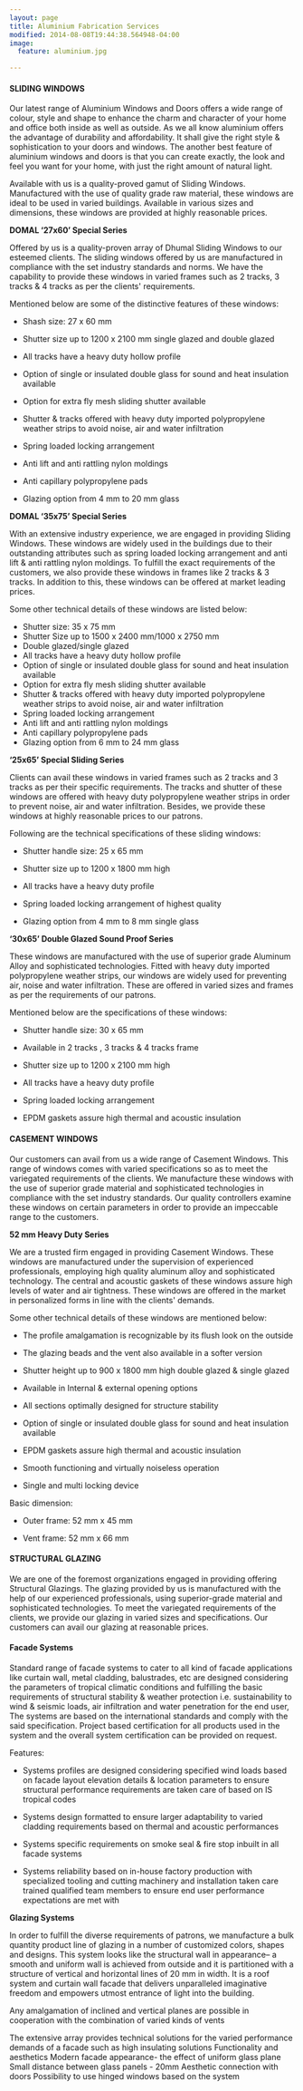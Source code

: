 ```yaml
---
layout: page
title: Aluminium Fabrication Services
modified: 2014-08-08T19:44:38.564948-04:00
image:
  feature: aluminium.jpg

---
```


#### SLIDING WINDOWS
Our latest range of Aluminium Windows and Doors offers a wide range of colour, style and shape to enhance the charm and character of your home and office both inside as well as outside. As we all know aluminium offers the advantage of durability and affordability. It shall give the right style & sophistication to your doors and windows. The another best feature of aluminium windows and doors is that you can create exactly, the look and feel you want for your home, with just the right amount of natural light.

Available with us is a quality-proved gamut of Sliding Windows. Manufactured with the use of quality grade raw material, these windows are ideal to be used in varied buildings. Available in various sizes and dimensions, these windows are provided at highly reasonable prices.


**DOMAL ‘27x60’ Special Series**

Offered by us is a quality-proven array of Dhumal Sliding Windows to our esteemed clients. The sliding windows offered by us are manufactured in compliance with the set industry standards and norms. We have the capability to provide these windows in varied frames such as 2 tracks, 3 tracks & 4 tracks as per the clients' requirements.

Mentioned below are some of the distinctive features of these windows:

+ Shash size: 27 x 60 mm

+ Shutter size up to 1200 x 2100 mm single glazed and double glazed

+ All tracks have a heavy duty hollow profile

+ Option of single or insulated double glass for sound and heat insulation available

+ Option for extra fly mesh sliding shutter available

+ Shutter & tracks offered with heavy duty imported polypropylene weather strips to avoid noise, air and water infiltration

+ Spring loaded locking arrangement

+ Anti lift and anti rattling nylon moldings

+ Anti capillary polypropylene pads

+ Glazing option from 4 mm to 20 mm glass


**DOMAL ‘35x75’ Special Series**

With an extensive industry experience, we are engaged in providing Sliding Windows. These windows are widely used in the buildings due to their outstanding attributes such as spring loaded locking arrangement and anti lift & anti rattling nylon moldings. To fulfill the exact requirements of the customers, we also provide these windows in frames like 2 tracks & 3 tracks. In addition to this, these windows can be offered at market leading prices.

Some other technical details of these windows are listed below:

+ Shutter size: 35 x 75 mm
+ Shutter Size up to 1500 x 2400 mm/1000 x 2750 mm
+ Double glazed/single glazed
+ All tracks have a heavy duty hollow profile
+ Option of single or insulated double glass for sound and heat insulation available
+ Option for extra fly mesh sliding shutter available
+ Shutter & tracks offered with heavy duty imported polypropylene weather strips to avoid noise, air and water infiltration
+ Spring loaded locking arrangement
+ Anti lift and anti rattling nylon moldings
+ Anti capillary polypropylene pads
+ Glazing option from 6 mm to 24 mm glass

**‘25x65’ Special Sliding Series**

Clients can avail these windows in varied frames such as 2 tracks and 3 tracks as per their specific requirements. The tracks and shutter of these windows are offered with heavy duty polypropylene weather strips in order to prevent noise, air and water infiltration. Besides, we provide these windows at highly reasonable prices to our patrons.

Following are the technical specifications of these sliding windows:

+  Shutter handle size: 25 x 65 mm

+  Shutter size up to 1200 x 1800 mm high

+  All tracks have a heavy duty profile

+  Spring loaded locking arrangement of highest quality

+  Glazing option from 4 mm to 8 mm single glass



**‘30x65’ Double Glazed Sound Proof Series**

These windows are manufactured with the use of superior grade Aluminum Alloy and sophisticated technologies. Fitted with heavy duty imported polypropylene weather strips, our windows are widely used for preventing air, noise and water infiltration. These are offered in varied sizes and frames as per the requirements of our patrons.

Mentioned below are the specifications of these windows:

+ Shutter handle size: 30 x 65 mm

+  Available in 2 tracks , 3 tracks & 4 tracks frame

+  Shutter size up to 1200 x 2100 mm high

+  All tracks have a heavy duty profile

+  Spring loaded locking arrangement

+  EPDM gaskets assure high thermal and acoustic insulation


#### CASEMENT WINDOWS
Our customers can avail from us a wide range of Casement Windows. This range of windows comes with varied specifications so as to meet the variegated requirements of the clients. We manufacture these windows with the use of superior grade material and sophisticated technologies in compliance with the set industry standards. Our quality controllers examine these windows on certain parameters in order to provide an impeccable range to the customers.


**52 mm Heavy Duty Series**

We are a trusted firm engaged in providing Casement Windows. These windows are manufactured under the supervision of experienced professionals, employing high quality aluminum alloy and sophisticated technology. The central and acoustic gaskets of these windows assure high levels of water and air tightness. These windows are offered in the market in personalized forms in line with the clients' demands.

Some other technical details of these windows are mentioned below:

+ The profile amalgamation is recognizable by its flush look on the outside

+ The glazing beads and the vent also available in a softer version

+ Shutter height up to 900 x 1800 mm high double glazed & single glazed

+ Available in Internal & external opening options

+ All sections optimally designed for structure stability

+ Option of single or insulated double glass for sound and heat insulation available

+ EPDM gaskets assure high thermal and acoustic insulation

+ Smooth functioning and virtually noiseless operation

+ Single and multi locking device

Basic dimension:

+ Outer frame: 52 mm x 45 mm

+  Vent frame: 52 mm x 66 mm

#### STRUCTURAL GLAZING
We are one of the foremost organizations engaged in providing offering Structural Glazings. The glazing provided by us is manufactured with the help of our experienced professionals, using superior-grade material and sophisticated technologies. To meet the variegated requirements of the clients, we provide our glazing in varied sizes and specifications. Our customers can avail our glazing at reasonable prices.

#### Facade Systems

Standard range of facade systems to cater to all kind of facade applications like curtain wall, metal cladding, balustrades, etc are designed considering the parameters of tropical climatic conditions and fulfilling the basic requirements of structural stability & weather protection i.e. sustainability to wind & seismic loads, air infiltration and water penetration for the end user, The systems are based on the international standards and comply with the said specification. Project based certification for all products used in the system and the overall system certification can be provided on request.

Features:

+ Systems profiles are designed considering specified wind loads based on facade layout elevation details & location parameters to ensure structural performance requirements are taken care of based on IS tropical codes

+ Systems design formatted to ensure larger adaptability to varied cladding requirements based on thermal and acoustic performances

+ Systems specific requirements on smoke seal & fire stop inbuilt in all facade systems

+ Systems reliability based on in-house factory production with specialized tooling and cutting machinery and installation taken care trained qualified team members to ensure end user performance expectations are met with

**Glazing Systems**

In order to fulfill the diverse requirements of patrons, we manufacture a bulk quantity product line of glazing in a number of customized colors, shapes and designs. This system looks like the structural wall in appearance– a smooth and uniform wall is achieved from outside and it is partitioned with a structure of vertical and horizontal lines of 20 mm in width. It is a roof system and curtain wall facade that delivers unparalleled imaginative freedom and empowers utmost entrance of light into the building.

Any amalgamation of inclined and vertical planes are possible in cooperation with the combination of varied kinds of vents

The extensive array provides technical solutions for the varied performance demands of a facade such as high insulating solutions
Functionality and aesthetics
Modern facade appearance- the effect of uniform glass plane
Small distance between glass panels - 20mm
Aesthetic connection with doors
Possibility to use hinged windows based on the system
